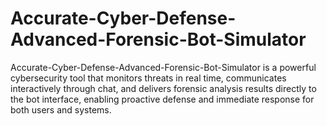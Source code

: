 # Accurate-Cyber-Defense-Advanced-Forensic-Bot-Simulator
Accurate-Cyber-Defense-Advanced-Forensic-Bot-Simulator is a powerful cybersecurity tool that monitors threats in real time, communicates interactively through chat, and delivers forensic analysis results directly to the bot interface, enabling proactive defense and immediate response for both users and systems.
